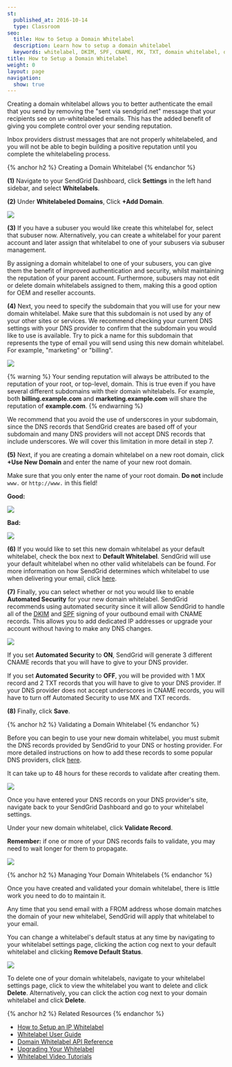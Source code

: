 ```yaml
---
st:
  published_at: 2016-10-14
  type: Classroom
seo:
  title: How to Setup a Domain Whitelabel
  description: Learn how to setup a domain whitelabel
  keywords: whitelabel, DKIM, SPF, CNAME, MX, TXT, domain whitelabel, domain, how to, tutorial
title: How to Setup a Domain Whitelabel
weight: 0
layout: page
navigation:
  show: true
---
```


Creating a domain whitelabel allows you to better authenticate the email that you send by removing the "sent via sendgrid.net" message that your recipients see on un-whitelabeled emails. This has the added benefit of giving you complete control over your sending reputation.

Inbox providers distrust messages that are not properly whitelabeled, and you will not be able to begin building a positive reputation until you complete the whitelabeling process.

{% anchor h2 %}
Creating a Domain Whitelabel
{% endanchor %}

**(1)** Navigate to your SendGrid Dashboard, click **Settings** in the left hand sidebar, and select **Whitelabels**.

**(2)** Under **Whitelabeled Domains**, Click **+Add Domain**.

![]({{root_url}}/images/domain_whitelabel_setup_1.png)

**(3)** If you have a subuser you would like create this whitelabel for, select that subuser now. Alternatively, you can create a whitelabel for your parent account and later assign that whitelabel to one of your subusers via subuser management.

By assigning a domain whitelabel to one of your subusers, you can give them the benefit of improved authentication and security, whilst maintaining the reputation of your parent account. Furthermore, subusers may not edit or delete domain whitelabels assigned to them, making this a good option for OEM and reseller accounts.

**(4)** Next, you need to specify the subdomain that you will use for your new domain whitelabel. Make sure that this subdomain is not used by any of your other sites or services. We recommend checking your current DNS settings with your DNS provider to confirm that the subdomain you would like to use is available. Try to pick a name for this subdomain that represents the type of email you will send using this new domain whitelabel. For example, "marketing" or "billing".

![]({{root_url}}/images/domain_whitelabel_setup_2.png)

{% warning %}
Your sending reputation will always be attributed to the reputation of your root, or top-level, domain. This is true even if you have several different subdomains with their domain whitelabels. For example, both **billing.example.com** and **marketing.example.com** will share the reputation of **example.com**.
{% endwarning %}

We recommend that you avoid the use of underscores in your subdomain, since the DNS records that SendGrid creates are based off of your subdomain and many DNS providers will not accept DNS records that include underscores. We will cover this limitation in more detail in step 7.

**(5)** Next, if you are creating a domain whitelabel on a new root domain, click **+Use New Domain** and enter the name of your new root domain.

Make sure that you only enter the name of your root domain. **Do not** include `www.` or `http://www.` in this field!

**Good:**

![]({{root_url}}/images/domain_whitelabel_setup_3.png)

**Bad:**

![]({{root_url}}/images/domain_whitelabel_setup_4.png)

**(6)** If you would like to set this new domain whitelabel as your default whitelabel, check the box next to **Default Whitelabel**. SendGrid will use your default whitelabel when no other valid whitelabels can be found. For more information on how SendGrid determines which whitelabel to use when delivering your email, click [here]({{root_url}}/User_Guide/Settings/Whitelabel/index.html#-Whitelabel-Application-Logic).

**(7)** Finally, you can select whether or not you would like to enable **Automated Security** for your new domain whitelabel. SendGrid recommends using automated security since it will allow SendGrid to handle all of the [DKIM]({{root_url}}/Glossary/dkim.html) and [SPF]({{root_url}}/Glossary/spf.html) signing of your outbound email with CNAME records. This allows you to add dedicated IP addresses or upgrade your account without having to make any DNS changes.

![]({{root_url}}/images/domain_whitelabel_setup_5.png)

If you set **Automated Security** to **ON**, SendGrid will generate 3 different CNAME records that you will have to give to your DNS provider.

If you set **Automated Security** to **OFF**, you will be provided with 1 MX record and 2 TXT records that you will have to give to your DNS provider. If your DNS provider does not accept underscores in CNAME records, you will have to turn off Automated Security to use MX and TXT records.

**(8)** Finally, click **Save**.

{% anchor h2 %}
Validating a Domain Whitelabel
{% endanchor %}

Before you can begin to use your new domain whitelabel, you must submit the DNS records provided by SendGrid to your DNS or hosting provider. For more detailed instructions on how to add these records to some popular DNS providers, click [here]({{root_url}}/Classroom/Troubleshooting/Authentication/whitelabel_video_tutorials.html#Whitelabeling-with-GoDaddy).

It can take up to 48 hours for these records to validate after creating them.

![]({{root_url}}/images/domain_whitelabel_setup_6.png)

Once you have entered your DNS records on your DNS provider's site, navigate back to your SendGrid Dashboard and go to your whitelabel settings.

Under your new domain whitelabel, click **Validate Record**.

**Remember:** if one or more of your DNS records fails to validate, you may need to wait longer for them to propagate.

![]({{root_url}}/images/domain_whitelabel_setup_7.png)

{% anchor h2 %}
Managing Your Domain Whitelabels
{% endanchor %}

Once you have created and validated your domain whitelabel, there is little work you need to do to maintain it.

Any time that you send email with a FROM address whose domain matches the domain of your new whitelabel, SendGrid will apply that whitelabel to your email.

You can change a whitelabel's default status at any time by navigating to your whitelabel settings page, clicking the action cog next to your default whitelabel and clicking **Remove Default Status**.

![]({{root_url}}/images/domain_whitelabel_setup_8.png)

To delete one of your domain whitelabels, navigate to your whitelabel settings page, click to view the whitelabel you want to delete and click **Delete**. Alternatively, you can click the action cog next to your domain whitelabel and click **Delete**.

{% anchor h2 %}
Related Resources
{% endanchor %}

* [How to Setup an IP Whitelabel]({{root_url}}/Classroom/Basics/Whitelabel/setup_ip_whitelabel.html)
* [Whitelabel User Guide]({{root_url}}/User_Guide/Settings/Whitelabel/index.html)
* [Domain Whitelabel API Reference]({{root_url}}/API_Reference/Web_API_v3/Whitelabel/domains.html)
* [Upgrading Your Whitelabel]({{root_url}}/Classroom/Troubleshooting/Authentication/upgrading_your_whitelabel.html)
* [Whitelabel Video Tutorials]({{root_url}}/Classroom/Troubleshooting/Authentication/whitelabel_video_tutorials.html)
